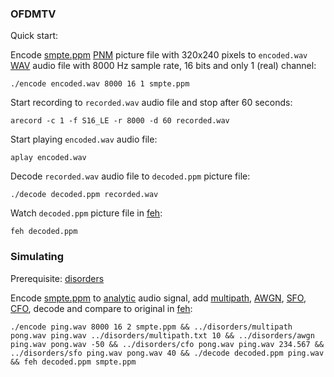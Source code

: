 
### OFDMTV

Quick start:

Encode [smpte.ppm](smpte.ppm) [PNM](https://en.wikipedia.org/wiki/Netpbm) picture file with 320x240 pixels to ```encoded.wav``` [WAV](https://en.wikipedia.org/wiki/WAV) audio file with 8000 Hz sample rate, 16 bits and only 1 (real) channel:

```
./encode encoded.wav 8000 16 1 smpte.ppm
```

Start recording to ```recorded.wav``` audio file and stop after 60 seconds:

```
arecord -c 1 -f S16_LE -r 8000 -d 60 recorded.wav
```

Start playing ```encoded.wav``` audio file:

```
aplay encoded.wav
```

Decode ```recorded.wav``` audio file to ```decoded.ppm``` picture file:

```
./decode decoded.ppm recorded.wav
```

Watch ```decoded.ppm``` picture file in [feh](https://feh.finalrewind.org/):

```
feh decoded.ppm
```

### Simulating

Prerequisite: [disorders](https://github.com/aicodix/disorders)

Encode [smpte.ppm](smpte.ppm) to [analytic](https://en.wikipedia.org/wiki/Analytic_signal) audio signal, add [multipath](https://en.wikipedia.org/wiki/Multipath_propagation), [AWGN](https://en.wikipedia.org/wiki/Additive_white_Gaussian_noise), [SFO, CFO](https://en.wikipedia.org/wiki/Carrier_frequency_offset), decode and compare to original in [feh](https://feh.finalrewind.org/):

```
./encode ping.wav 8000 16 2 smpte.ppm && ../disorders/multipath pong.wav ping.wav ../disorders/multipath.txt 10 && ../disorders/awgn ping.wav pong.wav -50 && ../disorders/cfo pong.wav ping.wav 234.567 && ../disorders/sfo ping.wav pong.wav 40 && ./decode decoded.ppm ping.wav && feh decoded.ppm smpte.ppm
```

